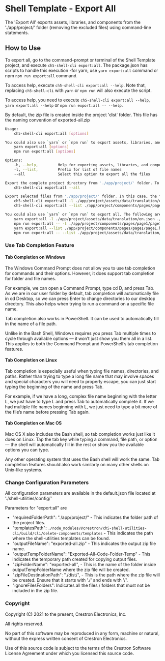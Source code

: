 # Shell Template - Export All

The 'Export All' exports assets, libraries, and components from the './app/project/' folder (removing the excluded files) using command-line statements.

## How to Use

To export all, go to the command-prompt or terminal of the Shell Template project, and execute `ch5-shell-cli export:all`.
The package.json has scripts to handle this execution -for yarn, use `yarn export:all` command or npm  `npm run export:all` command.

To access help, execute `ch5-shell-cli export:all --help`. Note that, replacing `ch5-shell-cli` with `yarn` or `npm run` will also execute the script.

To access help, you need to execute `ch5-shell-cli export:all --help`, `yarn export:all --help` or `npm run export:all -- --help`.

By default, the zip file is created inside the project 'dist' folder. This file has the naming convention of exported-all.zip

```bash
Usage: 
    ch5-shell-cli export:all [options]

You could also use `yarn` or `npm run` to export assets, libraries, and components. The following are the commands:
    yarn export:all [options]
    npm run export:all [options]

Options:
    -h, --help,         Help for exporting assets, libraries, and components from the './app/project/' folder
    -l, --list,         Prefix for list of file names
    --all               Select this option to export all the files

Export the complete project directory from './app/project/' folder. To achieve this, use the below command:
    ch5-shell-cli export:all --all

Export selected files from './app/project/' folder. In this case, the file names are mandatory in the command-prompt. The filename must follow the complete path starting from './app/project/assets/....'. Only file names can be provided here (no folder paths). Multiple file names can be provided in the command-prompt. To achieve this, use the below commands:
    ch5-shell-cli export:all -l ./app/project/assets/data/translation/en.json ./app/project/components/pages/page1/page1.html
    ch5-shell-cli export:all --list ./app/project/components/pages/page1/page1.html ./app/project/assets/scss/_variables.scss

You could also use `yarn` or `npm run` to export all. The following are the commands:
    yarn export:all -l ./app/project/assets/data/translation/en.json ./app/project/components/pages/page1/page1.html
    npm run export:all -- -l ./app/project/components/pages/page1/page1.html ./app/project/assets/scss/_variables.scss
    yarn export:all --list ./app/project/components/pages/page1/page1.html ./app/project/assets/scss/_variables.scss
    npm run export:all -- --list ./app/project/assets/data/translation/en.json ./app/project/components/pages/page1/page1.html

```

### Use Tab Completion Feature

#### Tab Completion on Windows

The Windows Command Prompt does not allow you to use tab completion for commands and their options. However, it does support tab completion for folder and file names.

For example, we can open a Command Prompt, type cd D, and press Tab. As we are in our user folder by default, tab completion will automatically file in cd Desktop, so we can press Enter to change directories to our desktop directory. This also helps when trying to run a command on a specific file name.

Tab completion also works in PowerShell. It can be used to automatically fill in the name of a file path.

Unlike in the Bash Shell, Windows requires you press Tab multiple times to cycle through available options — it won’t just show you them all in a list. This applies to both the Command Prompt and PowerShell’s tab completion features.

#### Tab Completion on Linux

Tab completion is especially useful when typing file names, directories, and paths. Rather than trying to type a long file name that may involve spaces and special characters you will need to properly escape, you can just start typing the beginning of the name and press Tab.

For example, if we have a long, complex file name beginning with the letter L, we just have to type L and press Tab to automatically complete it. If we had multiple file names beginning with L, we just need to type a bit more of the file’s name before pressing Tab again.

#### Tab Completion on Mac OS

Mac OS X also includes the Bash shell, so tab completion works just like it does on Linux. Tap the tab key while typing a command, file path, or option — the shell will automatically fill in the rest or show you the available options you can type.

Any other operating system that uses the Bash shell will work the same. Tab completion features should also work similarly on many other shells on Unix-like systems.

### Change Configuration Parameters

All configuration parameters are available in the default.json file located at './shell-utilities/config/'

Parameters for "export:all" are

- "requiredFolderPath": "./app/project/" - This indicates the folder path of the project files.
- "templatesPath": `./node_modules/@crestron/ch5-shell-utilities-cli/build/cli/delete-components/templates` - This indicates the path where the shell-utilities templates can be found.
- "outputFileName": "exported-all.zip" - This indicates the output zip file name.
- "outputTempFolderName": "Exported-All-Code-Folder-Temp" - This indicates the temporary path created for copying output files.
- "zipFolderName": "exported-all", - This is the name of the folder inside outputTempFolderName where the zip file will be created.
- "zipFileDestinationPath": "./dist/", - This is the path where the zip file will be created. Ensure that it starts with './' and ends with '/'.
- "ignoreFilesFolders": Indicates all the files / folders that must not be included in the zip file.

### Copyright

Copyright (C) 2021 to the present, Crestron Electronics, Inc.

All rights reserved.

No part of this software may be reproduced in any form, machine
or natural, without the express written consent of Crestron Electronics.

Use of this source code is subject to the terms of the Crestron Software License Agreement
under which you licensed this source code.
